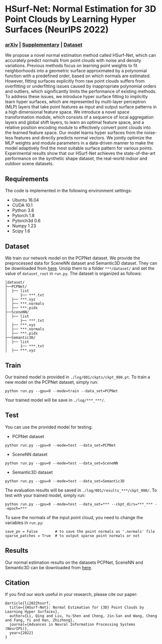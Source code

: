 # HSurf-Net: Normal Estimation for 3D Point Clouds by Learning Hyper Surfaces (NeurIPS 2022)

### **[arXiv](https://arxiv.org/abs/2210.07158) | [Supplementary](https://drive.google.com/file/d/1F1LwZEzvupztCeXEtlMJ1zOrV-EOoZTT/view?usp=sharing) | [Dataset](https://drive.google.com/drive/folders/1eNpDh5ivE7Ap1HkqCMbRZpVKMQB1TQ6H?usp=share_link)**

We propose a novel normal estimation method called HSurf-Net, which can accurately predict normals from point clouds with noise and density variations. Previous methods focus on learning point weights to fit neighborhoods into a geometric surface approximated by a polynomial function with a predefined order, based on which normals are estimated. However, fitting surfaces explicitly from raw point clouds suffers from overfitting or underfitting issues caused by inappropriate polynomial orders and outliers, which significantly limits the performance of existing methods. To address these issues, we introduce hyper surface fitting to implicitly learn hyper surfaces, which are represented by multi-layer perceptron (MLP) layers that take point features as input and output surface patterns in a high dimensional feature space. We introduce a novel space transformation module, which consists of a sequence of local aggregation layers and global shift layers, to learn an optimal feature space, and a relative position encoding module to effectively convert point clouds into the learned feature space. Our model learns hyper surfaces from the noise-less features and directly predicts normal vectors. We jointly optimize the MLP weights and module parameters in a data-driven manner to make the model adaptively find the most suitable surface pattern for various points. Experimental results show that our HSurf-Net achieves the state-of-the-art performance on the synthetic shape dataset, the real-world indoor and outdoor scene datasets.

## Requirements

The code is implemented in the following environment settings:
- Ubuntu 16.04
- CUDA 10.1
- Python 3.8
- Pytorch 1.8
- Pytorch3d 0.6
- Numpy 1.23
- Scipy 1.6

## Dataset
We train our network model on the PCPNet dataset.
We provide the preprocessed data for SceneNN dataset and Semantic3D dataset.
They can be downloaded from [here](https://drive.google.com/drive/folders/1eNpDh5ivE7Ap1HkqCMbRZpVKMQB1TQ6H?usp=share_link).
Unzip them to a folder `***/dataset/` and set the value of `dataset_root` in `run.py`. The dataset is organized as follows:
```
│dataset/
├──PCPNet/
│  ├── list
│      ├── ***.txt
│  ├── ***.xyz
│  ├── ***.normals
│  ├── ***.pidx
├──SceneNN/
│  ├── list
│      ├── ***.txt
│  ├── ***.xyz
│  ├── ***.normals
│  ├── ***.pidx
├──Semantic3D/
│  ├── list
│      ├── ***.txt
│  ├── ***.xyz
```

## Train
Our trained model is provided in `./log/001/ckpts/ckpt_900.pt`.
To train a new model on the PCPNet dataset, simply run:
```
python run.py --gpu=0 --mode=train --data_set=PCPNet
```
Your trained model will be save in `./log/***_***/`.

## Test
You can use the provided model for testing:
- PCPNet dataset
```
python run.py --gpu=0 --mode=test --data_set=PCPNet
```
- SceneNN dataset
```
python run.py --gpu=0 --mode=test --data_set=SceneNN
```
- Semantic3D dataset
```
python run.py --gpu=0 --mode=test --data_set=Semantic3D
```
The evaluation results will be saved in `./log/001/results_***/ckpt_900/`.
To test with your trained model, simply run:
```
python run.py --gpu=0 --mode=test --data_set=*** --ckpt_dirs=***_*** --epoch=***
```
To save the normals of the input point cloud, you need to change the variables in `run.py`:
```
save_pn = False        # to save the point normals as '.normals' file
sparse_patches = True  # to output sparse point normals or not
```

## Results
Our normal estimation results on the datasets PCPNet, SceneNN and Semantic3D can be downloaded from [here](https://drive.google.com/drive/folders/1fZnUqqJLHYhF3zjqx6owrqFJQ_EJsINN?usp=sharing).

## Citation
If you find our work useful in your research, please cite our paper:

    @article{li2022hsurf,
      title={{HSurf-Net}: Normal Estimation for {3D} Point Clouds by Learning Hyper Surfaces},
      author={Li, Qing and Liu, Yu-Shen and Cheng, Jin-San and Wang, Cheng and Fang, Yi and Han, Zhizhong},
      journal={Advances in Neural Information Processing Systems (NeurIPS)},
      year={2022}
    }

